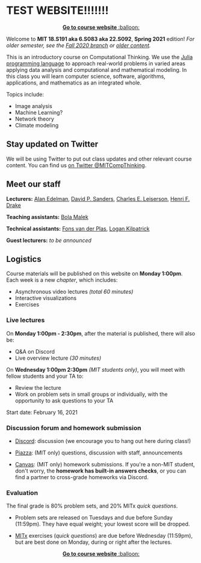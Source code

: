 # TEST WEBSITE!!!!!!!

<p align="center"><a href="https://computationalthinking.mit.edu/"> <b>Go to course website</b> :balloon:</a></p>

Welcome to **MIT 18.S191 aka 6.S083 aka 22.S092**, **Spring 2021** edition!
_For older semester, see the [Fall 2020 branch](https://github.com/mitmath/18S191/tree/Fall20) or [older content](https://computationalthinking.mit.edu/Spring21/semesters/)._

This is an introductory course on Computational Thinking. We use the [Julia programming language](http://www.julialang.org) to approach real-world problems in varied areas applying data analysis and computational and mathematical modeling. In this class you will learn computer science, software, algorithms, applications, and mathematics as an integrated whole.

Topics include:

-   Image analysis
-   Machine Learning?
-   Network theory
-   Climate modeling

<!--

Please help edit the automatically-generated subtitles in the [lecture transcripts](https://drive.google.com/drive/folders/1ekXz8x78qnq3G-_MhOh6CYgFDbL2G6Vz)!
If you do so, please add punctuation, and please change the colour of the part you edited to a colour other than black, and different from the previous and next sections. -->

## Stay updated on Twitter

We will be using Twitter to put out class updates and other relevant course content. You can find us [on Twitter @MITCompThinking](https://mobile.twitter.com/MITCompThinking).

## Meet our staff

**Lecturers:** [Alan Edelman](http://math.mit.edu/~edelman), [David P. Sanders](http://sistemas.fciencias.unam.mx/~dsanders/), [Charles E. Leiserson](https://people.csail.mit.edu/cel/), [Henri F. Drake](https://hdrake.github.io/)

**Teaching assistants:** [Bola Malek](https://www.csail.mit.edu/person/bola-malek)

**Technical assistants:** [Fons van der Plas](https://github.com/fonsp), [Logan Kilpatrick](https://scholar.harvard.edu/logankilpatrick/home)

**Guest lecturers:** _to be announced_

## Logistics

Course materials will be published on this website on **Monday 1:00pm**. Each week is a new _chapter_, which includes:

-   Asynchronous video lectures _(total 60 minutes)_
-   Interactive visualizations
-   Exercises

### Live lectures

On **Monday 1:00pm - 2:30pm**, after the material is published, there will also be:

-   Q&A on Discord
-   Live overview lecture _(30 minutes)_

On **Wednesday 1:00pm 2:30pm** _(MIT students only)_, you will meet with fellow students and your TA to:

-   Review the lecture
-   Work on problem sets in small groups or individually, with the opportunity to ask questions to your TA

Start date: February 16, 2021

### Discussion forum and homework submission

-   [Discord](https://discord.gg/Z5qnVf8): discussion (we encourage you to hang out here during class!)

-   [Piazza](https://piazza.com/mit/spring2021/6s083): (MIT only) questions, discussion with staff, announcements

-   [Canvas](https://canvas.mit.edu/courses/7590): (MIT only) homework submissions. If you're a non-MIT student, don't worry, the **homework has built-in answers checks**, or you can find a partner to cross-grade homeworks via Discord.

### Evaluation

The final grade is 80% problem sets, and 20% MITx _quick questions_.

-   Problem sets are released on Tuesdays and due before Sunday (11:59pm). They have equal weight; your lowest score will be dropped.

-   [MITx](https://lms.mitx.mit.edu/courses/course-v1:MITx+6.S083r+2021_Spring/course/) exercises (_quick questions_) are due before Wednesday (11:59pm), but are best done on Monday, during or right after the lectures.

<!--

Please help edit the automatically-generated subtitles in the [lecture transcripts](https://drive.google.com/drive/folders/1ekXz8x78qnq3G-_MhOh6CYgFDbL2G6Vz)!
If you do so, please add punctuation, and please change the colour of the part you edited to a colour other than black, and different from the previous and next sections. -->

<p align="center"><a href="https://computationalthinking.mit.edu/"> <b>Go to course website</b> :balloon:</a></p>
